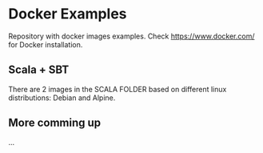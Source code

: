 # Docker Examples
Repository with docker images examples.
Check https://www.docker.com/ for Docker installation. 

## Scala + SBT
There are 2 images in the SCALA FOLDER based on different linux distributions: Debian and Alpine.  

## More comming up
...
